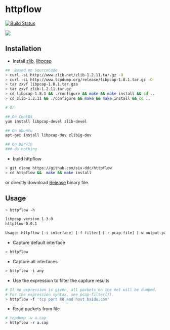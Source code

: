 # httpflow

[![Build Status](https://travis-ci.org/six-ddc/httpflow.svg?branch=master)](https://travis-ci.org/six-ddc/httpflow)

![](https://github.com/six-ddc/httpflow/blob/master/demo.gif?raw=true)

## Installation

* Install [zlib](http://www.zlib.net/), [libpcap](http://www.tcpdump.org/)

```bash
##  Based on SourceCode
> curl -sL http://www.zlib.net/zlib-1.2.11.tar.gz -O
> curl -sL http://www.tcpdump.org/release/libpcap-1.8.1.tar.gz -O
> tar zxvf libpcap-1.8.1.tar.gza
> tar zxvf zlib-1.2.11.tar.gz
> cd libpcap-1.8.1 && ./configure && make && make install && cd ..
> cd zlib-1.2.11 && ./configure && make && make install && cd ..

# Or 

## On CentOS
yum install libpcap-devel zlib-devel

## On Ubuntu
apt-get install libpcap-dev zlib1g-dev

## On Darwin
### do nothing
```

* build httpflow

```bash
> git clone https://github.com/six-ddc/httpflow
> cd httpflow &&  make && make install
```

or directly download [Release](https://github.com/six-ddc/httpflow/releases) binary file.

## Usage

```bash
> httpflow -h

libpcap version 1.3.0
httpflow 0.0.1

Usage: httpflow [-i interface] [-f filter] [-r pcap-file] [-w output-path] [-x pipe-line] [-s snapshot-length]
```

* Capture default interface

```bash
> httpflow
```

* Capture all interfaces

```bash
> httpflow -i any
```

* Use the expression to filter the capture results

```bash
# If no expression is given, all packets on the net will be dumped.
# For the expression syntax, see pcap-filter(7).
> httpflow -f 'tcp port 80 and host baidu.com'
```

* Read packets from file

```bash
# tcpdump -w a.cap
> httpflow -r a.cap
```
